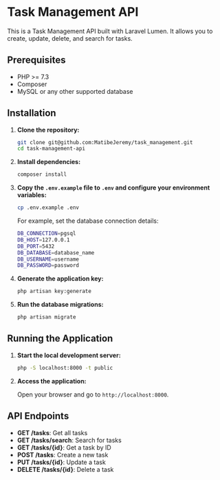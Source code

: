 # Task Management API

This is a Task Management API built with Laravel Lumen. It allows you to create, update, delete, and search for tasks.

## Prerequisites

- PHP >= 7.3
- Composer
- MySQL or any other supported database

## Installation

1. **Clone the repository:**

    ```sh
    git clone git@github.com:MatibeJeremy/task_management.git
    cd task-management-api
    ```

2. **Install dependencies:**

    ```sh
    composer install
    ```

3. **Copy the `.env.example` file to `.env` and configure your environment variables:**

    ```sh
    cp .env.example .env
    ```
   For example, set the database connection details:

    ```sh
    DB_CONNECTION=pgsql
    DB_HOST=127.0.0.1
    DB_PORT=5432
    DB_DATABASE=database_name
    DB_USERNAME=username
    DB_PASSWORD=password

4. **Generate the application key:**

    ```sh
    php artisan key:generate
    ```

5. **Run the database migrations:**

    ```sh
    php artisan migrate
    ```
   
## Running the Application

1. **Start the local development server:**

    ```sh
    php -S localhost:8000 -t public
    ```

2. **Access the application:**

   Open your browser and go to `http://localhost:8000`.

## API Endpoints

- **GET /tasks**: Get all tasks
- **GET /tasks/search**: Search for tasks
- **GET /tasks/{id}**: Get a task by ID
- **POST /tasks**: Create a new task
- **PUT /tasks/{id}**: Update a task
- **DELETE /tasks/{id}**: Delete a task

